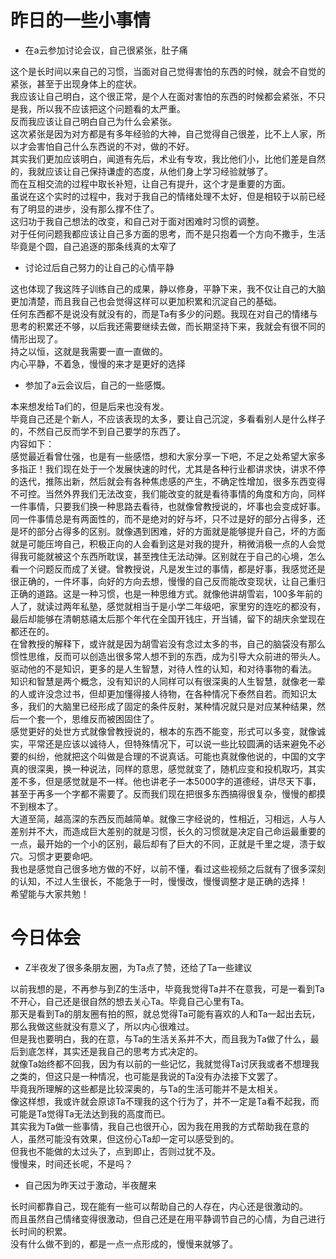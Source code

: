 # 昨日的一些小事情
* 在a云参加讨论会议，自己很紧张，肚子痛

这个是长时间以来自己的习惯，当面对自己觉得害怕的东西的时候，就会不自觉的紧张，甚至于出现身体上的症状。  
我应该让自己明白，这个很正常，是个人在面对害怕的东西的时候都会紧张，不只是我，所以我不应该把这个问题看的太严重。  
反而我应该让自己明白自己为什么会紧张。  
这次紧张是因为对方都是有多年经验的大神，自己觉得自己很差，比不上人家，所以才会害怕自己什么东西说的不对，做的不好。  
其实我们更加应该明白，闻道有先后，术业有专攻，我比他们小，比他们差是自然的，我就应该让自己保持谦虚的态度，从他们身上学习经验就够了。  
而在互相交流的过程中取长补短，让自己有提升，这个才是重要的方面。  
虽说在这个实时的过程中，我对于我自己的情绪处理不太好，但是相较于以前已经有了明显的进步，没有那么撑不住了。  
这归功于我自己想法的改变，和自己对于面对困难时习惯的调整。  
对于任何问题我都应该让自己多方面的思考，而不是只抱着一个方向不撒手，生活毕竟是个圆，自己追逐的那条线真的太窄了

* 讨论过后自己努力的让自己的心情平静

这也体现了我这阵子训练自己的成果，静以修身，平静下来，我不仅让自己的大脑更加清楚，而且我自己也会觉得这样可以更加积累和沉淀自己的基础。  
任何东西都不是说没有就没有的，而是Ta有多少的问题。我现在对自己的情绪与思考的积累还不够，以后我还需要继续去做，而长期坚持下来，我就会有很不同的情形出现了。  
持之以恒，这就是我需要一直一直做的。  
内心平静，不着急，慢慢的来才是更好的选择

* 参加了a云会议后，自己的一些感慨。

本来想发给Ta们的，但是后来也没有发。  
毕竟自己还是个新人，不应该表现的太多，要让自己沉淀，多看看别人是什么样子的，不然自己反而学不到自己要学的东西了。  
内容如下：  
感觉最近看曾仕强，也是有一些感悟，想和大家分享一下吧，不足之处希望大家多多指正！  ​
我们现在处于一个发展快速的时代，尤其是各种行业都讲求快，讲求不停的迭代，推陈出新，然后就会有各种焦虑感的产生，不确定性增加，很多东西变得不可控。当然外界我们无法改变，我们能改变的就是看待事情的角度和方向，同样一件事情，只要我们换一种思路去看待，也就像曾教授说的，坏事也会变成好事。同一件事情总是有两面性的，而不是绝对的好与坏，只不过是好的部分占得多，还是坏的部分占得多的区别。就像遇到困难，好的方面就是能够提升自己，坏的方面就是可能压垮自己，积极正向的人会看到这是对我的提升，稍微消极一点的人会觉得我可能就被这个东西所耽误，甚至拽住无法动弹。区别就在于自己的心境，怎么看一个问题反而成了关键。  ​
曾教授说，凡是发生过的事情，都是好事，我感觉还是很正确的，一件坏事，向好的方向去想，慢慢的自己反而能改变现状，让自己重归正确的道路。这是一种习惯，也是一种思维方式。就像他讲胡雪岩，100多年前的人了，就读过两年私塾，感觉就相当于是小学二年级吧，家里穷的连吃的都没有，最后却能够在清朝慈禧太后那个年代在全国开钱庄，开当铺，留下的胡庆余堂现在都还在的。  
​在曾教授的解释下，或许就是因为胡雪岩没有念过太多的书，自己的脑袋没有那么惯性思维，反而可以创造出很多常人想不到的东西，成为引导大众前进的带头人。驱动他的不是知识，更多的是人生智慧，对待人性的认知，和对待事物的看法。  
​知识和智慧是两个概念，没有知识的人同样可以有很深奥的人生智慧，就像老一辈的人或许没念过书，但却更加懂得接人待物，在各种情况下泰然自若。而知识太多，我们的大脑里已经形成了固定的条件反射，某种情况就只是对应某种结果，然后一个套一个，思维反而被困固住了。  
​感觉更好的处世方式就像曾教授说的，根本的东西不能变，形式可以多变，就像诚实，平常还是应该以诚待人，但特殊情况下，可以说一些比较圆满的话来避免不必要的纠纷，他就把这个叫做是合理的不说真话。可能也真就像他说的，中国的文字真的很深奥，换一种说法，同样的意思，感觉就变了，随机应变和投机取巧，其实差不多，但是感觉就是不一样。 ​ 
他也讲老子一本5000字的道德经，讲尽天下事，甚至于再多一个字都不需要了。反而我们现在把很多东西搞得很复杂，慢慢的都摸不到根本了。  
​大道至简，越高深的东西反而越简单。就像三字经说的，性相近，习相远，人与人差别并不大，而造成巨大差别的就是习惯，长久的习惯就是决定自己命运最重要的一点，最开始的一个小的区别，最后却有了巨大的不同，正就是千里之堤，溃于蚁穴。习惯才更要命吧。  
我也是感觉自己很多地方做的不好，以前不懂，看过这些视频之后就有了很多深刻的认知，不过人生很长，不能急于一时，慢慢改，慢慢调整才是正确的选择！  
希望能与大家共勉！

# 今日体会
* Z半夜发了很多条朋友圈，为Ta点了赞，还给了Ta一些建议

以前我想的是，不再参与到Z的生活中，毕竟我觉得Ta并不在意我，可是一看到Ta不开心，自己还是很自然的想去关心Ta。毕竟自己心里有Ta。  
那天是看到Ta的朋友圈有拍的照，就总觉得Ta可能有喜欢的人和Ta一起出去玩，那么我做这些就没有意义了，所以内心很难过。  
但是我也要明白，我的在意，与Ta的生活关系并不大，而且我为Ta做了什么，最后到底怎样，其实还是我自己的思考方式决定的。  
就像Ta始终都不回我，因为有以前的一些记忆，我就觉得Ta讨厌我或者不想理我之类的，但这只是一种情况，也可能是我说的Ta没有办法接下文罢了。  
毕竟我所理解的这些都是比较深奥的，与Ta的生活可能并不是太相关。  
像这样想，我或许就会原谅Ta不理我的这个行为了，并不一定是Ta看不起我，而可能是Ta觉得Ta无法达到我的高度而已。  
其实我为Ta做一些事情，我自己也很开心，因为我在用我的方式帮助我在意的人，虽然可能没有效果，但这份心Ta却一定可以感受到的。  
但我也不能做的太过头了，点到即止，否则过犹不及。  
慢慢来，时间还长呢，不是吗？  

* 自己因为昨天过于激动，半夜醒来

长时间都靠自己，现在能有一些可以帮助自己的人存在，内心还是很激动的。  
而且虽然自己情绪变得很激动，但自己还是在用平静调节自己的心情，为自己进行长时间的积累。  
没有什么做不到的，都是一点一点形成的，慢慢来就够了。  